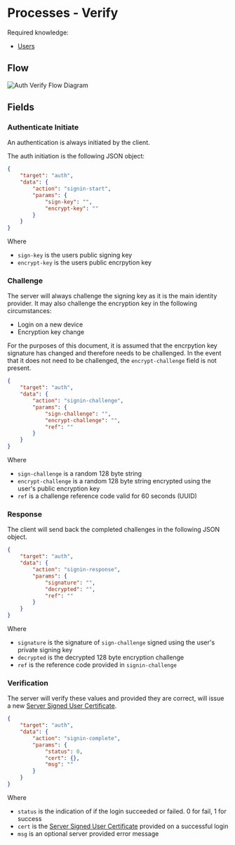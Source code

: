 # Processes - Verify

Required knowledge: 
- [Users](/api/markdown/definitions/User.md)

## Flow

![Auth Verify Flow Diagram](/api/diagrams/flows/ws/auth/verify.png)

## Fields

### Authenticate Initiate

An authentication is always initiated by the client.

The auth initiation is the following JSON object:

```json
{
    "target": "auth",
    "data": {
        "action": "signin-start",
        "params": {
            "sign-key": "",
            "encrypt-key": ""
        }
    }
}
```

Where
- `sign-key` is the users public signing key
- `encrypt-key` is the users public encrpytion key

### Challenge

The server will always challenge the signing key as it is the main identity provider. It may also challenge the encryption key in the following circumstances:
- Login on a new device
- Encryption key change

For the purposes of this document, it is assumed that the encrpytion key signature has changed and therefore needs to be challenged. In the event that it does not need to be challenged, the `encrypt-challenge` field is not present.

```json
{
    "target": "auth",
    "data": {
        "action": "signin-challenge",
        "params": {
            "sign-challenge": "",
            "encrypt-challenge": "",
            "ref": ""
        } 
    }
}
```

Where
- `sign-challenge` is a random 128 byte string
- `encrypt-challenge` is a random 128 byte string encrypted using the user's public encryption key
- `ref` is a challenge reference code valid for 60 seconds (UUID)

### Response

The client will send back the completed challenges in the following JSON object.

```json
{
    "target": "auth",
    "data": {
        "action": "signin-response",
        "params": {
            "signature": "",
            "decrypted": "",
            "ref": ""
        }
    }
}
```

Where
- `signature` is the signature of `sign-challenge` signed using the user's private signing key
- `decrypted` is the decrypted 128 byte encryption challenge 
- `ref` is the reference code provided in `signin-challenge`

### Verification

The server will verify these values and provided they are correct, will issue a new [Server Signed User Certificate](/api/markdown/definitions/User.md#server-signed-user-certificate).

```json
{
    "target": "auth",
    "data": {
        "action": "signin-complete",
        "params": {
            "status": 0,
            "cert": {},
            "msg": ""
        }
    }
}
```

Where
- `status` is the indication of if the login succeeded or failed. 0 for fail, 1 for success 
- `cert` is the [Server Signed User Certificate](/api/markdown/definitions/User.md#server-signed-user-certificate) provided on a successful login
- `msg` is an optional server provided error message